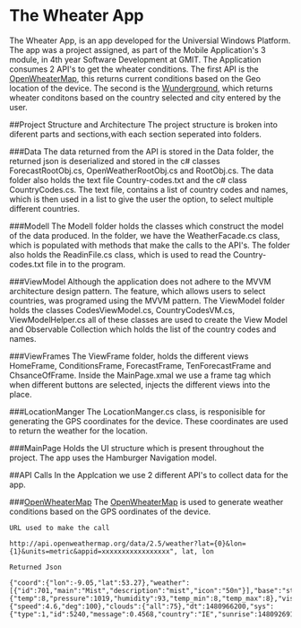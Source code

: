# The Wheater App

The Wheater App, is an app developed for the Universial Windows Platform. The app was a project assigned, as part of the Mobile Application's 3 module, in 4th year Software Development at GMIT.  The Application consumes 2 API's to get the wheater conditions. The first API is the [OpenWheaterMap](http://openweathermap.org/), this returns current conditions based on the Geo location of the device. The second is the [Wunderground](https://www.wunderground.com/), which returns wheater conditons based on the country selected and city entered by the user. 

##Project Structure and Architecture 
The project structure is broken into diferent parts and sections,with each section seperated into folders. 

###Data
The data returned from the  API is stored in the Data folder, the returned json is deserialized and stored in the c# classes ForecastRootObj.cs, OpenWeatherRootObj.cs and RootObj.cs. The data folder also holds the text file Country-codes.txt and the c# class CountryCodes.cs. The text file, contains a list of country codes and names, which is then used in a list to give the user the option, to select multiple different countries. 

###Modell
The Modell folder holds the classes which construct the model of the data produced. In the folder, we have the WeatherFacade.cs class, which is populated with methods that make the calls to the API's. The folder also holds the ReadinFile.cs class, which is used to read the Country-codes.txt file in to the program. 

###ViewModel
Although the application does not adhere to the MVVM architecture design pattern. The feature, which allows users to select countries, was programed using the MVVM pattern. The ViewModel folder holds the classes CodesViewModel.cs, CountryCodesVM.cs, ViewModelHelper.cs all of these classes are used to create the View Model and Observable Collection which holds the list of the country codes and names. 

###ViewFrames
The ViewFrame folder, holds the different views HomeFrame, ConditionsFrame, ForecastFrame, TenForecastFrame and ChsanceOfFrame. Inside the MainPage.xmal we use a frame tag which when different buttons are selected, injects the different views into the place. 

###LocationManger
The LocationManger.cs class, is responisible for generating the GPS coordinates for the device. These coordinates are used to return the weather for the location. 

###MainPage
Holds the UI structure which is present throughout the project. The app uses the Hamburger Navigation model.

##API Calls
In the Applcation we use 2 different API's to collect data for the app.  

###[OpenWheaterMap](http://openweathermap.org/)
The [OpenWheaterMap](http://openweathermap.org/) is used to generate weather conditions based on the GPS oordinates of the device. 
```
URL used to make the call 

http://api.openweathermap.org/data/2.5/weather?lat={0}&lon={1}&units=metric&appid=xxxxxxxxxxxxxxxxx", lat, lon

Returned Json

{"coord":{"lon":-9.05,"lat":53.27},"weather":[{"id":701,"main":"Mist","description":"mist","icon":"50n"}],"base":"stations","main":{"temp":8,"pressure":1019,"humidity":93,"temp_min":8,"temp_max":8},"visibility":2400,"wind":{"speed":4.6,"deg":100},"clouds":{"all":75},"dt":1480966200,"sys":{"type":1,"id":5240,"message":0.4568,"country":"IE","sunrise":1480926913,"sunset":1480954753},"id":2964180,"name":"Gaillimh","cod":200}

```



